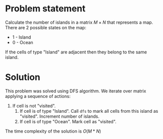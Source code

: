 # Problem statement
Calculate the number of islands in a matrix $M\times N$ that represents a map. There are 2 possible states on the map:
- 1 - Island 
- 0 - Ocean

If the cells of type "Island" are adjacent then they belong to the same island.

# Solution
This problem was solved using DFS algorithm. We iterate over matrix applying a sequence of actions:

1. If cell is not "visited". 
   1. If cell is of type "Island". Call `dfs` to mark all cells from this island as "visited". Increment number of islands.
   2. If cell is of type "Ocean". Mark cell as "visited".
   
The time complexity of the solution is $O(M*N)$ 





